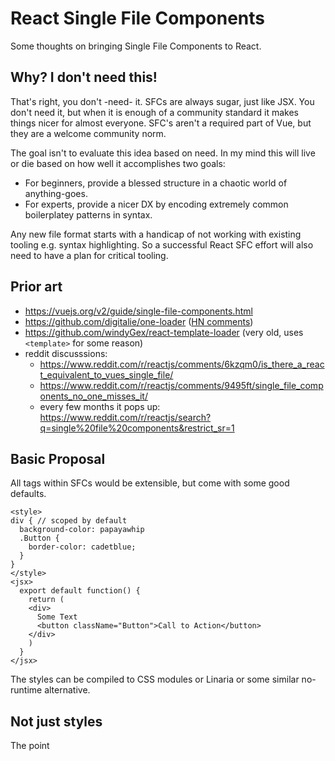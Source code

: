 # React Single File Components

Some thoughts on bringing Single File Components to React.

## Why? I don't need this!

That's right, you don't -need- it. SFCs are always sugar, just like JSX. You don't need it, but when it is enough of a community standard it makes things nicer for almost everyone. SFC's aren't a required part of Vue, but they are a welcome community norm.

The goal isn't to evaluate this idea based on need. In my mind this will live or die based on how well it accomplishes two goals:

- For beginners, provide a blessed structure in a chaotic world of anything-goes.
- For experts, provide a nicer DX by encoding extremely common boilerplatey patterns in syntax.

Any new file format starts with a handicap of not working with existing tooling e.g. syntax highlighting. So a successful React SFC effort will also need to have a plan for critical tooling.

## Prior art

- https://vuejs.org/v2/guide/single-file-components.html
- https://github.com/digitalie/one-loader ([HN comments](https://news.ycombinator.com/item?id=15408140))
- https://github.com/windyGex/react-template-loader (very old, uses `<template>` for some reason)
- reddit discusssions: 
  - https://www.reddit.com/r/reactjs/comments/6kzqm0/is_there_a_react_equivalent_to_vues_single_file/
  - https://www.reddit.com/r/reactjs/comments/9495ft/single_file_components_no_one_misses_it/
  - every few months it pops up: https://www.reddit.com/r/reactjs/search?q=single%20file%20components&restrict_sr=1
  
## Basic Proposal

All tags within SFCs would be extensible, but come with some good defaults.

```vue
<style>
div { // scoped by default
  background-color: papayawhip
  .Button {
    border-color: cadetblue;
  }
}
</style>
<jsx>
  export default function() {
    return (
    <div>
      Some Text
      <button className="Button">Call to Action</button>
    </div>
    )
  }
</jsx>
```

The styles can be compiled to CSS modules or Linaria or some similar no-runtime alternative.

## Not just styles

The point 
